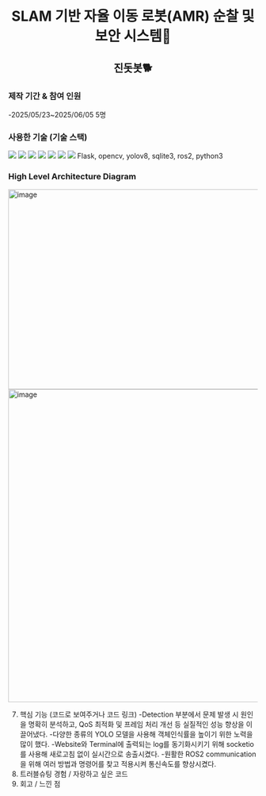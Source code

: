 <h1 align="center">SLAM 기반 자율 이동 로봇(AMR) 순찰 및 보안 시스템🚒 </h1>

<h2 align="center">진돗봇🐕 </h2>

### 제작 기간 & 참여 인원
-2025/05/23~2025/06/05  5명
### 사용한 기술 (기술 스택)    
<img src="https://img.shields.io/badge/python-blue?style=for-the-badge&logo=python&logoColor=white">   <img src="https://img.shields.io/badge/ROS2-black?style=for-the-badge&logo=ros&logoColor=#22314E">   <img src="https://img.shields.io/badge/OpenCV-5C3EE8?style=for-the-badge&logo=opencv&logoColor=white">   <img src="https://img.shields.io/badge/YOLO-111F68?style=for-the-badge&logo=yolo&logoColor=white">   <img src="https://img.shields.io/badge/socket.io-010101?style=for-the-badge&logo=socket.io&logoColor=white">    <img src="https://img.shields.io/badge/SQLite-003B57?style=for-the-badge&logo=sqlite&logoColor=white">   <img src="https://img.shields.io/badge/Flask-3BABC3?style=for-the-badge&logo=flask&logoColor=white">   Flask, opencv, yolov8, sqlite3, ros2, python3
### High Level Architecture Diagram
<img width="517" height="403" alt="image" src="https://github.com/user-attachments/assets/759cdf71-ec8d-481c-89d0-11d668ce095e" />
<img width="589" height="631" alt="image" src="https://github.com/user-attachments/assets/dc6041c8-99e5-498e-8070-7d7f6ead9118" />


7. 핵심 기능 (코드로 보여주거나 코드 링크)
   -Detection 부분에서 문제 발생 시 원인을 명확히 분석하고,
    QoS 최적화 및 프레임 처리 개선 등 실질적인 성능 향상을
    이끌어냈다.
   -다양한 종류의 YOLO 모델을 사용해 객체인식률을 높이기
    위한 노력을 많이 했다.
   -Website와 Terminal에 출력되는 log를 동기화시키기 위해
    socketio를 사용해 새로고침 없이 실시간으로 송출시켰다.
   -원활한 ROS2 communication을 위해 여러 방법과
    명령어를 찾고 적용시켜 통신속도를 향상시켰다.
8. 트러블슈팅 경험 / 자랑하고 싶은 코드 
9. 회고 / 느낀 점
